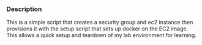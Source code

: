 ### Description 


This is a simple script that creates a security group and ec2 instance then provisions it with the setup script that sets up docker on the EC2 image. This allows a quick setup and teardown of my lab environment for learning. 
